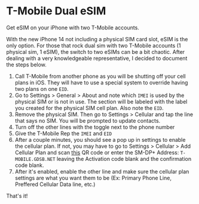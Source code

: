 # T-Mobile Dual eSIM
Get eSIM on your iPhone with two T-Mobile accounts.

With the new iPhone 14 not including a physical SIM card slot, eSIM is the only option. For those that rock dual sim with two 
T-Mobile accounts (1 physical sim, 1 eSIM), the switch to two eSIMs can be a bit chaotic. After dealing with a very knowledgeable representative, I decided to document the steps below.

1. Call T-Mobile from another phone as you will be shutting off your cell plans in iOS. They will have to use a special system to override 
having two plans on one `EID`.
2. Go to Settings > General > About and note which `IMEI` is used by the physical SIM or is not in use. The section will be labeled with the 
label you created for the physical SIM cell plan. Also note the `EID`.
3. Remove the physical SIM. Then go to Settings > Cellular and tap the line that says no SIM. You will be prompted to update contacts.
4. Turn off the other lines with the toggle next to the phone number
5. Give the T-Mobile Rep the `IMEI` and `EID`
6. After a couple minutes, you should see a pop up in settings to enable the cellular plan. If not, you may have to go to Settings > Cellular >
Add Cellular Plan and scan [this](./eSIM-QR.png) QR code or enter the SM-DP+ Address: `T-MOBILE.GDSB.NET` leaving the Activation code blank and the 
confirmation code blank.
7. After it's enabled, enable the other line and make sure the cellular plan settings are what you want them to be (Ex: Primary Phone Line, Preffered Cellular Data line, etc.)

That's it!
